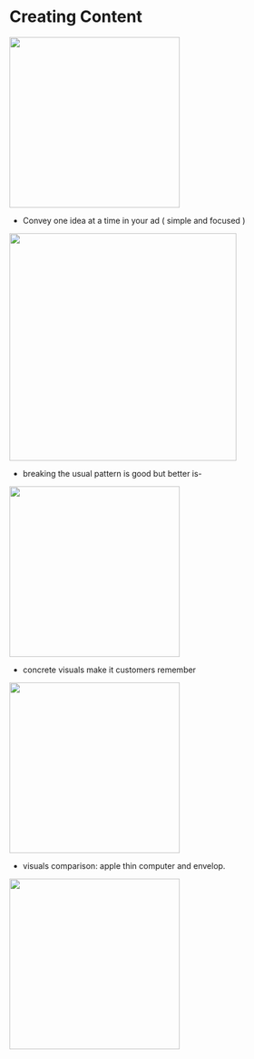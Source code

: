 # Creating Content


<img src="https://github.com/shekharbiswas/Wharton_Craft_content/assets/32758439/081cdeee-3bdb-444b-9459-2a4b11e860ff" width="300">

- Convey one idea at a time in your ad ( simple  and focused )

<img src="https://github.com/shekharbiswas/Wharton_Craft_content/assets/32758439/f5889b11-cc0f-49dd-a57d-840aad7ad734" width="400">

- breaking the usual pattern is good but better is-

<img src="https://github.com/shekharbiswas/Wharton_Craft_content/assets/32758439/0a7af92e-4892-4d3d-aa83-09a76fe44ccc" width="300">

- concrete visuals make it customers remember


<img src="https://github.com/shekharbiswas/Wharton_Craft_content/assets/32758439/411047c3-f2f2-4296-840a-5ec3bc20a180" width="300">

- visuals comparison: apple thin computer and envelop.

<img src="https://github.com/shekharbiswas/Wharton_Craft_content/assets/32758439/99c94942-9e1e-4c9e-9542-deac1a74bbb5" width="300">

